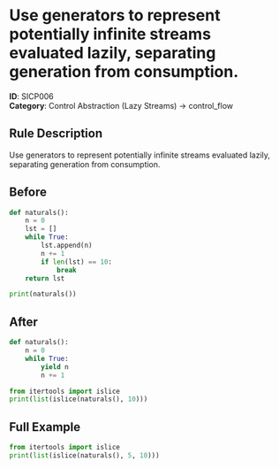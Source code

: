 # Use generators to represent potentially infinite streams evaluated lazily, separating generation from consumption.

**ID**: SICP006  
**Category**: Control Abstraction (Lazy Streams) → control_flow

## Rule Description
Use generators to represent potentially infinite streams evaluated lazily, separating generation from consumption.

## Before
```python
def naturals():
    n = 0
    lst = []
    while True:
        lst.append(n)
        n += 1
        if len(lst) == 10:
            break
    return lst

print(naturals())
```

## After  
```python
def naturals():
    n = 0
    while True:
        yield n
        n += 1

from itertools import islice
print(list(islice(naturals(), 10)))
```

## Full Example
```python
from itertools import islice
print(list(islice(naturals(), 5, 10)))
```
